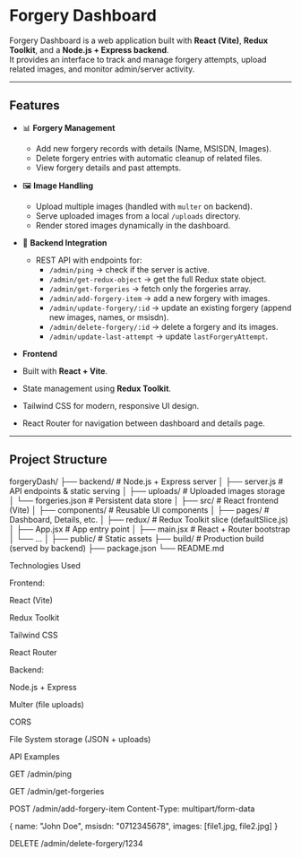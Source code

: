 # Forgery Dashboard

Forgery Dashboard is a web application built with **React (Vite)**, **Redux Toolkit**, and a **Node.js + Express backend**.  
It provides an interface to track and manage forgery attempts, upload related images, and monitor admin/server activity.

---

##  Features

- 📊 **Forgery Management**
  - Add new forgery records with details (Name, MSISDN, Images).
  - Delete forgery entries with automatic cleanup of related files.
  - View forgery details and past attempts.

- 🖼️ **Image Handling**
  - Upload multiple images (handled with `multer` on backend).
  - Serve uploaded images from a local `/uploads` directory.
  - Render stored images dynamically in the dashboard.

- 🔗 **Backend Integration**
  - REST API with endpoints for:
    - `/admin/ping` → check if the server is active.
    - `/admin/get-redux-object` → get the full Redux state object.
    - `/admin/get-forgeries` → fetch only the forgeries array.
    - `/admin/add-forgery-item` → add a new forgery with images.
    - `/admin/update-forgery/:id` → update an existing forgery (append new images, names, or msisdn).
    - `/admin/delete-forgery/:id` → delete a forgery and its images.
    - `/admin/update-last-attempt` → update `lastForgeryAttempt`.

-  **Frontend**
  - Built with **React + Vite**.
  - State management using **Redux Toolkit**.
  - Tailwind CSS for modern, responsive UI design.
  - React Router for navigation between dashboard and details page.

---

##  Project Structure
forgeryDash/
├── backend/ # Node.js + Express server
│ ├── server.js # API endpoints & static serving
│ ├── uploads/ # Uploaded images storage
│ └── forgeries.json # Persistent data store
│
├── src/ # React frontend (Vite)
│ ├── components/ # Reusable UI components
│ ├── pages/ # Dashboard, Details, etc.
│ ├── redux/ # Redux Toolkit slice (defaultSlice.js)
│ ├── App.jsx # App entry point
│ ├── main.jsx # React + Router bootstrap
│ └── ...
│
├── public/ # Static assets
├── build/ # Production build (served by backend)
├── package.json
└── README.md


Technologies Used

Frontend:

React (Vite)

Redux Toolkit

Tailwind CSS

React Router

Backend:

Node.js + Express

Multer (file uploads)

CORS

File System storage (JSON + uploads)

API Examples

GET /admin/ping

GET /admin/get-forgeries

POST /admin/add-forgery-item
Content-Type: multipart/form-data

{
  name: "John Doe",
  msisdn: "0712345678",
  images: [file1.jpg, file2.jpg]
}

DELETE /admin/delete-forgery/1234



